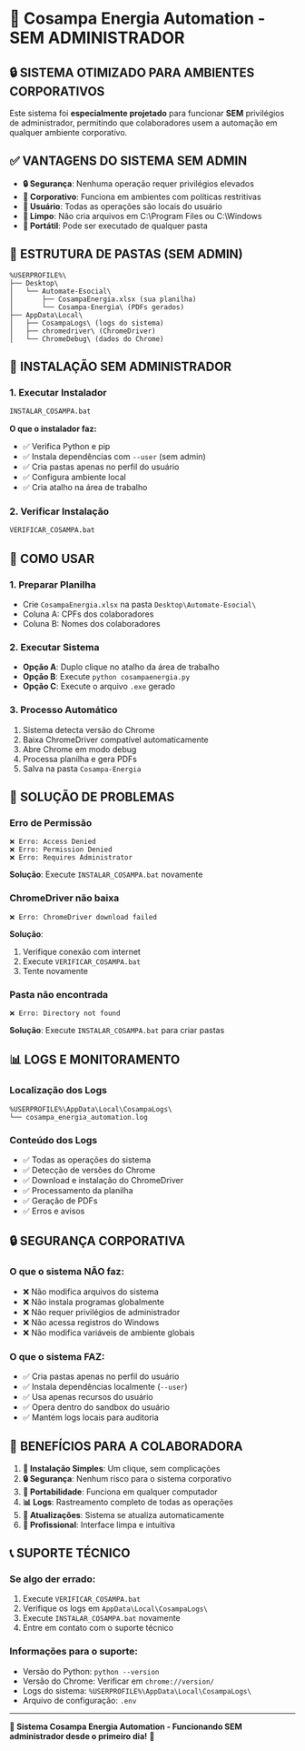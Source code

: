 # 🚀 Cosampa Energia Automation - SEM ADMINISTRADOR

## 🔒 **SISTEMA OTIMIZADO PARA AMBIENTES CORPORATIVOS**

Este sistema foi **especialmente projetado** para funcionar **SEM** privilégios de administrador, permitindo que colaboradores usem a automação em qualquer ambiente corporativo.

## ✅ **VANTAGENS DO SISTEMA SEM ADMIN**

- **🔒 Segurança**: Nenhuma operação requer privilégios elevados
- **🏢 Corporativo**: Funciona em ambientes com políticas restritivas
- **👤 Usuário**: Todas as operações são locais do usuário
- **📁 Limpo**: Não cria arquivos em C:\Program Files ou C:\Windows
- **🔄 Portátil**: Pode ser executado de qualquer pasta

## 📁 **ESTRUTURA DE PASTAS (SEM ADMIN)**

```
%USERPROFILE%\
├── Desktop\
│   └── Automate-Esocial\
│       ├── CosampaEnergia.xlsx (sua planilha)
│       └── Cosampa-Energia\ (PDFs gerados)
├── AppData\Local\
│   ├── CosampaLogs\ (logs do sistema)
│   ├── chromedriver\ (ChromeDriver)
│   └── ChromeDebug\ (dados do Chrome)
```

## 🚀 **INSTALAÇÃO SEM ADMINISTRADOR**

### **1. Executar Instalador**
```bash
INSTALAR_COSAMPA.bat
```

**O que o instalador faz:**
- ✅ Verifica Python e pip
- ✅ Instala dependências com `--user` (sem admin)
- ✅ Cria pastas apenas no perfil do usuário
- ✅ Configura ambiente local
- ✅ Cria atalho na área de trabalho

### **2. Verificar Instalação**
```bash
VERIFICAR_COSAMPA.bat
```

## 🎯 **COMO USAR**

### **1. Preparar Planilha**
- Crie `CosampaEnergia.xlsx` na pasta `Desktop\Automate-Esocial\`
- Coluna A: CPFs dos colaboradores
- Coluna B: Nomes dos colaboradores

### **2. Executar Sistema**
- **Opção A**: Duplo clique no atalho da área de trabalho
- **Opção B**: Execute `python cosampaenergia.py`
- **Opção C**: Execute o arquivo `.exe` gerado

### **3. Processo Automático**
1. Sistema detecta versão do Chrome
2. Baixa ChromeDriver compatível automaticamente
3. Abre Chrome em modo debug
4. Processa planilha e gera PDFs
5. Salva na pasta `Cosampa-Energia`

## 🔧 **SOLUÇÃO DE PROBLEMAS**

### **Erro de Permissão**
```
❌ Erro: Access Denied
❌ Erro: Permission Denied
❌ Erro: Requires Administrator
```

**Solução**: Execute `INSTALAR_COSAMPA.bat` novamente

### **ChromeDriver não baixa**
```
❌ Erro: ChromeDriver download failed
```

**Solução**: 
1. Verifique conexão com internet
2. Execute `VERIFICAR_COSAMPA.bat`
3. Tente novamente

### **Pasta não encontrada**
```
❌ Erro: Directory not found
```

**Solução**: Execute `INSTALAR_COSAMPA.bat` para criar pastas

## 📊 **LOGS E MONITORAMENTO**

### **Localização dos Logs**
```
%USERPROFILE%\AppData\Local\CosampaLogs\
└── cosampa_energia_automation.log
```

### **Conteúdo dos Logs**
- ✅ Todas as operações do sistema
- ✅ Detecção de versões do Chrome
- ✅ Download e instalação do ChromeDriver
- ✅ Processamento da planilha
- ✅ Geração de PDFs
- ✅ Erros e avisos

## 🔒 **SEGURANÇA CORPORATIVA**

### **O que o sistema NÃO faz:**
- ❌ Não modifica arquivos do sistema
- ❌ Não instala programas globalmente
- ❌ Não requer privilégios de administrador
- ❌ Não acessa registros do Windows
- ❌ Não modifica variáveis de ambiente globais

### **O que o sistema FAZ:**
- ✅ Cria pastas apenas no perfil do usuário
- ✅ Instala dependências localmente (`--user`)
- ✅ Usa apenas recursos do usuário
- ✅ Opera dentro do sandbox do usuário
- ✅ Mantém logs locais para auditoria

## 🎉 **BENEFÍCIOS PARA A COLABORADORA**

1. **🚀 Instalação Simples**: Um clique, sem complicações
2. **🔒 Segurança**: Nenhum risco para o sistema corporativo
3. **📱 Portabilidade**: Funciona em qualquer computador
4. **📊 Logs**: Rastreamento completo de todas as operações
5. **🔄 Atualizações**: Sistema se atualiza automaticamente
6. **💼 Profissional**: Interface limpa e intuitiva

## 📞 **SUPORTE TÉCNICO**

### **Se algo der errado:**
1. Execute `VERIFICAR_COSAMPA.bat`
2. Verifique os logs em `AppData\Local\CosampaLogs\`
3. Execute `INSTALAR_COSAMPA.bat` novamente
4. Entre em contato com o suporte técnico

### **Informações para o suporte:**
- Versão do Python: `python --version`
- Versão do Chrome: Verificar em `chrome://version/`
- Logs do sistema: `%USERPROFILE%\AppData\Local\CosampaLogs\`
- Arquivo de configuração: `.env`

---

**🎯 Sistema Cosampa Energia Automation - Funcionando SEM administrador desde o primeiro dia!** 🚀

